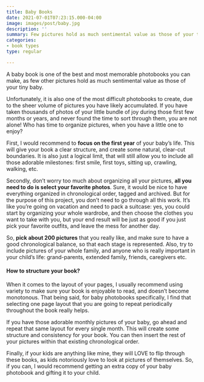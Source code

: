 ```yaml
---
title: Baby Books
date: 2021-07-01T07:23:15.000-04:00
image: images/post/baby.jpg
description: ''
summary: Few pictures hold as much sentimental value as those of your tiny baby.
categories:
- book types
type: regular

---
```

A baby book is one of the best and most memorable photobooks you can make, as few other
pictures hold as much sentimental value as those of your tiny baby.

Unfortunately, it is also one of the most difficult photobooks to create, due to the
sheer volume of pictures you have likely accumulated. If you have taken thousands of
photos of your little bundle of joy during those first few months or years, and never
found the time to sort through them, you are not alone! Who has time to organize
pictures, when you have a little one to enjoy?

First, I would recommend to **focus on the first year** of your baby’s life. This
will give your book a clear structure, and create some natural, clear-cut boundaries.
It is also just a logical limit, that will still allow you to include all those
adorable milestones: first smile, first toys, sitting up, crawling, walking, etc.

Secondly, don’t worry too much about organizing all your pictures, **all you need to do
is select your favorite photos**. Sure, it would be nice to have everything
organized in chronological order, tagged and archived. But for the purpose of this
project, you don’t need to go through all this work. It’s like you’re going on vacation
and need to pack a suitcase: yes, you could start by organizing your whole wardrobe,
and then choose the clothes you want to take with you, but your end result will be
just as good if you just pick your favorite outfits, and leave the mess for another day.

So, **pick about 200 pictures** that you really like, and make sure to have a good
chronological balance, so that each stage is represented. Also, try to include
pictures of your whole family, and anyone who is really important in your child’s
life: grand-parents, extended family, friends, caregivers etc.

#### How to structure your book?

When it comes to the layout of your pages, I usually recommend using variety to make
sure your book is enjoyable to read, and doesn’t become monotonous. That being said,
for baby photobooks specifically, I find that selecting one page layout that you
are going to repeat periodically throughout the book really helps.

If you have those adorable monthly pictures of your baby, go ahead and repeat that
same layout for every single month. This will create some structure and consistency
for your book. You can then insert the rest of your pictures within that existing
chronological order.

Finally, if your kids are anything like mine, they will LOVE to flip through these
books, as kids notoriously love to look at pictures of themselves. So, if you can, I
would recommend getting an extra copy of your baby photobook and gifting it to your
child.